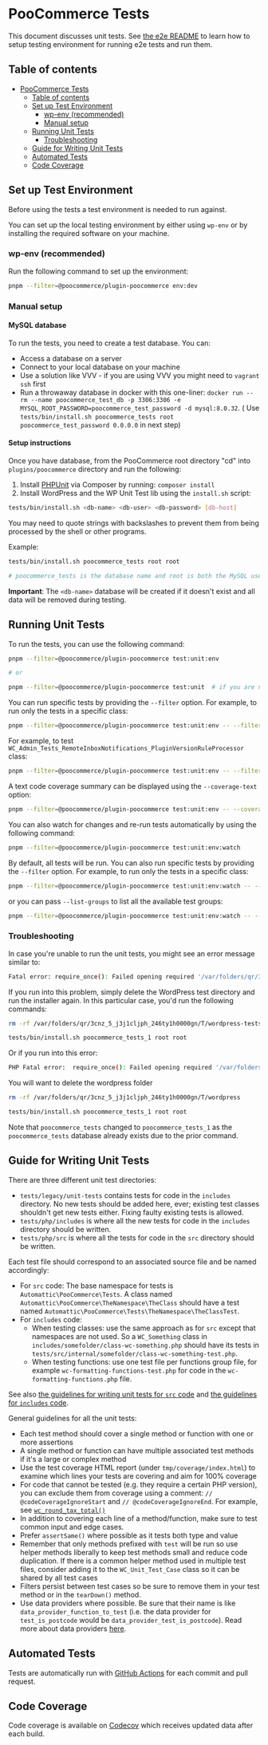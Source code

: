 # PooCommerce Tests

This document discusses unit tests. See [the e2e README](https://github.com/poocommerce/poocommerce/blob/trunk/plugins/poocommerce/tests/e2e/README.md) to learn how to setup testing environment for running e2e tests and run them.

## Table of contents

- [PooCommerce Tests](#poocommerce-tests)
    - [Table of contents](#table-of-contents)
    - [Set up Test Environment](#set-up-test-environment)
        - [wp-env (recommended)](#wp-env-recommended)
        - [Manual setup](#manual-setup)
    - [Running Unit Tests](#running-unit-tests)
        - [Troubleshooting](#troubleshooting)
    - [Guide for Writing Unit Tests](#guide-for-writing-unit-tests)
    - [Automated Tests](#automated-tests)
    - [Code Coverage](#code-coverage)

## Set up Test Environment

Before using the tests a test environment is needed to run against.

You can set up the local testing environment by either using `wp-env` or by installing the required software on your machine.

### wp-env (recommended)

Run the following command to set up the environment:

```sh
pnpm --filter=@poocommerce/plugin-poocommerce env:dev
```

### Manual setup

#### MySQL database

To run the tests, you need to create a test database. You can:

- Access a database on a server
- Connect to your local database on your machine
- Use a solution like VVV - if you are using VVV you might need to `vagrant ssh` first
- Run a throwaway database in docker with this one-liner: `docker run --rm --name poocommerce_test_db -p 3306:3306 -e MYSQL_ROOT_PASSWORD=poocommerce_test_password -d mysql:8.0.32`. ( Use `tests/bin/install.sh poocommerce_tests root poocommerce_test_password 0.0.0.0` in next step)

#### Setup instructions

Once you have database, from the PooCommerce root directory "cd" into `plugins/poocommerce` directory and run the following:

1. Install [PHPUnit](http://phpunit.de/) via Composer by running: `composer install`
2. Install WordPress and the WP Unit Test lib using the `install.sh` script:

```sh
tests/bin/install.sh <db-name> <db-user> <db-password> [db-host]
```

You may need to quote strings with backslashes to prevent them from being processed by the shell or other programs.

Example:

```sh
tests/bin/install.sh poocommerce_tests root root

# poocommerce_tests is the database name and root is both the MySQL user and its password.
```

**Important**: The `<db-name>` database will be created if it doesn't exist and all data will be removed during testing.

## Running Unit Tests

To run the tests, you can use the following command:

```sh
pnpm --filter=@poocommerce/plugin-poocommerce test:unit:env

# or 

pnpm --filter=@poocommerce/plugin-poocommerce test:unit  # if you are not using wp-env
```

You can run specific tests by providing the `--filter` option. For example, to run only the tests in a specific class:

```sh
pnpm --filter=@poocommerce/plugin-poocommerce test:unit:env -- --filter=TestClassName
```

For example, to test `WC_Admin_Tests_RemoteInboxNotifications_PluginVersionRuleProcessor` class:

```sh
pnpm --filter=@poocommerce/plugin-poocommerce test:unit:env -- --filter=WC_Admin_Tests_RemoteInboxNotifications_PluginVersionRuleProcessor
```

A text code coverage summary can be displayed using the `--coverage-text` option:

```sh
pnpm --filter=@poocommerce/plugin-poocommerce test:unit:env -- --coverage-text
```

You can also watch for changes and re-run tests automatically by using the following command:

```sh
pnpm --filter=@poocommerce/plugin-poocommerce test:unit:env:watch
```

By default, all tests will be run. You can also run specific tests by providing the `--filter` option. For example, to run only the tests in a specific class:

```sh
pnpm --filter=@poocommerce/plugin-poocommerce test:unit:env:watch -- --filter=TestClassName
```

or you can pass `--list-groups` to list all the available test groups:

```sh
pnpm --filter=@poocommerce/plugin-poocommerce test:unit:env:watch -- --list-groups
```

### Troubleshooting

In case you're unable to run the unit tests, you might see an error message similar to:

```sh
Fatal error: require_once(): Failed opening required '/var/folders/qr/3cnz_5_j3j1cljph_246ty1h0000gn/T/wordpress-tests-lib/includes/functions.php' (include_path='.:/usr/local/Cellar/php@7.4/7.4.23/share/php@7.4/pear') in /Users/nielslange/Plugins/poocommerce/tests/legacy/bootstrap.php on line 59
```

If you run into this problem, simply delete the WordPress test directory and run the installer again. In this particular case, you'd run the following commands:

```sh
rm -rf /var/folders/qr/3cnz_5_j3j1cljph_246ty1h0000gn/T/wordpress-tests-lib
```

```sh
tests/bin/install.sh poocommerce_tests_1 root root
```

Or if you run into this error:

```sh
PHP Fatal error:  require_once(): Failed opening required '/var/folders/n_/ksp7kpt9475byx0vs665j6gc0000gn/T/wordpress//wp-includes/PHPMailer/PHPMailer.php' (include_path='.:/usr/local/Cellar/php@7.4/7.4.26_1/share/php@7.4/pear') in /private/var/folders/n_/ksp7kpt9475byx0vs665j6gc0000gn/T/wordpress-tests-lib/includes/mock-mailer.php on line 2]
```

You will want to delete the wordpress folder

```sh
rm -rf /var/folders/qr/3cnz_5_j3j1cljph_246ty1h0000gn/T/wordpress
```

```sh
tests/bin/install.sh poocommerce_tests_1 root root
```

Note that `poocommerce_tests` changed to `poocommerce_tests_1` as the `poocommerce_tests` database already exists due to the prior command.

## Guide for Writing Unit Tests

There are three different unit test directories:

- `tests/legacy/unit-tests` contains tests for code in the `includes` directory. No new tests should be added here, ever; existing test classes shouldn't get new tests either. Fixing faulty existing tests is allowed.
- `tests/php/includes` is where all the new tests for code in the `includes` directory should be written.
- `tests/php/src` is where all the tests for code in the `src` directory should be written.

Each test file should correspond to an associated source file and be named accordingly:

- For `src` code: The base namespace for tests is `Automattic\PooCommerce\Tests`. A class named `Automattic\PooCommerce\TheNamespace\TheClass` should have a test named `Automattic\PooCommerce\Tests\TheNamespace\TheClassTest`.
- For `includes` code:
    - When testing classes: use the same approach as for `src` except that namespaces are not used. So a `WC_Something` class in `includes/somefolder/class-wc-something.php` should have its tests in `tests/src/internal/somefolder/class-wc-something-test.php`.
    - When testing functions: use one test file per functions group file, for example `wc-formatting-functions-test.php` for code in the `wc-formatting-functions.php` file.


See also [the guidelines for writing unit tests for `src` code](https://github.com/poocommerce/poocommerce/tree/trunk/plugins/poocommerce/src/README.md#writing-unit-tests) and [the guidelines for `includes` code](https://github.com/poocommerce/poocommerce/tree/trunk/plugins/poocommerce/includes/README.md#writing-unit-tests).

General guidelines for all the unit tests:

- Each test method should cover a single method or function with one or more assertions
- A single method or function can have multiple associated test methods if it's a large or complex method
- Use the test coverage HTML report (under `tmp/coverage/index.html`) to examine which lines your tests are covering and aim for 100% coverage
- For code that cannot be tested (e.g. they require a certain PHP version), you can exclude them from coverage using a comment: `// @codeCoverageIgnoreStart` and `// @codeCoverageIgnoreEnd`. For example, see [`wc_round_tax_total()`](https://github.com/poocommerce/poocommerce/blob/35f83867736713955fa2c4f463a024578bb88795/includes/wc-formatting-functions.php#L208-L219)
- In addition to covering each line of a method/function, make sure to test common input and edge cases.
- Prefer `assertSame()` where possible as it tests both type and value
- Remember that only methods prefixed with `test` will be run so use helper methods liberally to keep test methods small and reduce code duplication. If there is a common helper method used in multiple test files, consider adding it to the `WC_Unit_Test_Case` class so it can be shared by all test cases
- Filters persist between test cases so be sure to remove them in your test method or in the `tearDown()` method.
- Use data providers where possible. Be sure that their name is like `data_provider_function_to_test` (i.e. the data provider for `test_is_postcode` would be `data_provider_test_is_postcode`). Read more about data providers [here](https://phpunit.de/manual/current/en/writing-tests-for-phpunit.html#writing-tests-for-phpunit.data-providers).

## Automated Tests

Tests are automatically run with [GitHub Actions](https://github.com/poocommerce/poocommerce/actions/workflows/ci.yml) for each commit and pull request.

## Code Coverage

Code coverage is available on [Codecov](https://codecov.io/gh/poocommerce/poocommerce/) which receives updated data after each build.
